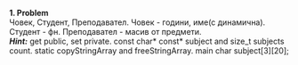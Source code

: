 **1. Problem** <br>
Човек, Студент, Преподавател. Човек - години, име(с динамична). Студент - фн. Преподавател - масив от предмети.
<br>
***Hint:*** get public, set private. const char* const* subject and size_t subjects count. static copyStringArray and freeStringArray. main  char subject[3][20];